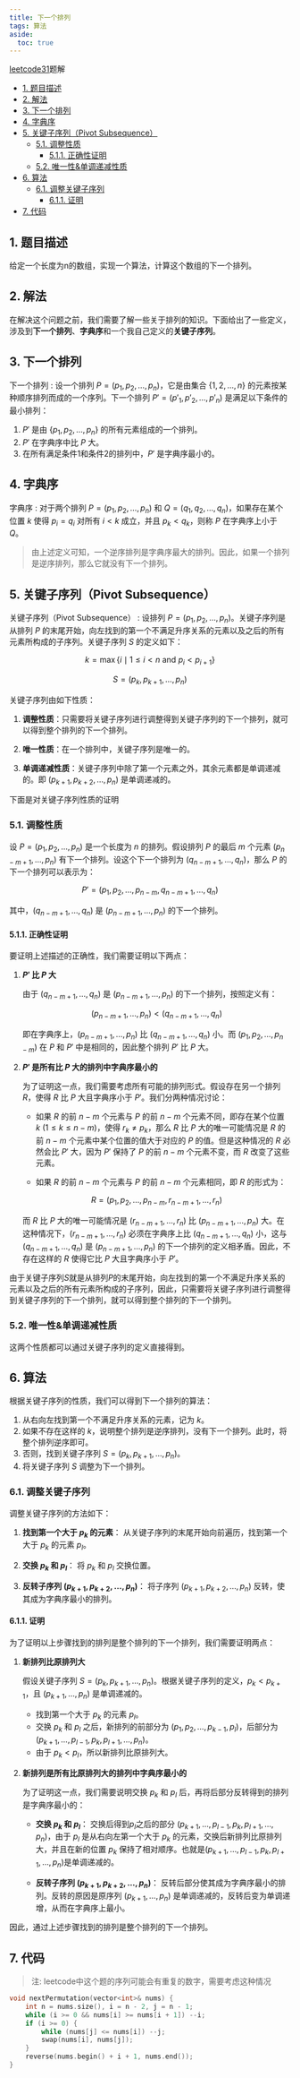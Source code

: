 ```yaml
---
title: 下一个排列
tags: 算法
aside:
  toc: true
---
```


[leetcode31](https://leetcode.cn/problems/next-permutation/description/)题解

<!--more-->

- [1. 题目描述](#1-题目描述)
- [2. 解法](#2-解法)
- [3. 下一个排列](#3-下一个排列)
- [4. 字典序](#4-字典序)
- [5. 关键子序列（Pivot Subsequence）](#5-关键子序列pivot-subsequence)
  - [5.1. 调整性质](#51-调整性质)
    - [5.1.1. 正确性证明](#511-正确性证明)
  - [5.2. 唯一性\&单调递减性质](#52-唯一性单调递减性质)
- [6. 算法](#6-算法)
  - [6.1. 调整关键子序列](#61-调整关键子序列)
    - [6.1.1. 证明](#611-证明)
- [7. 代码](#7-代码)


##  1. 题目描述
给定一个长度为n的数组，实现一个算法，计算这个数组的下一个排列。

## 2. 解法

在解决这个问题之前，我们需要了解一些关于排列的知识。下面给出了一些定义，涉及到**下一个排列**、**字典序**和一个我自己定义的**关键子序列**。

## 3. 下一个排列

下一个排列
: 设一个排列 $P = (p_1, p_2, \ldots, p_n)$，它是由集合 $\{1, 2, \ldots, n\}$ 的元素按某种顺序排列而成的一个序列。下一个排列 $P' = (p'_1, p'_2, \ldots, p'_n)$ 是满足以下条件的最小排列：

1. $P'$ 是由 $\{p_1, p_2, \ldots, p_n\}$ 的所有元素组成的一个排列。
2. $P'$ 在字典序中比 $P$ 大。
3. 在所有满足条件1和条件2的排列中，$P'$ 是字典序最小的。

## 4. 字典序

字典序
: 对于两个排列 $P = (p_1, p_2, \ldots, p_n)$ 和 $Q = (q_1, q_2, \ldots, q_n)$，如果存在某个位置 $k$ 使得 $p_i = q_i$ 对所有 $i < k$ 成立，并且 $p_k < q_k$，则称 $P$ 在字典序上小于 $Q$。

> 由上述定义可知，一个逆序排列是字典序最大的排列。因此，如果一个排列是逆序排列，那么它就没有下一个排列。

## 5. 关键子序列（Pivot Subsequence）

关键子序列（Pivot Subsequence）
: 设排列 $P = (p_1, p_2, \ldots, p_n)$。关键子序列是从排列 $P$ 的末尾开始，向左找到的第一个不满足升序关系的元素以及之后的所有元素所构成的子序列。关键子序列 $S$ 的定义如下：

$$
k = \max \{ i \mid 1 \leq i < n \text{ and } p_i < p_{i+1} \}
$$

$$
S = (p_k, p_{k+1}, \ldots, p_n)
$$

关键子序列由如下性质：

1. **调整性质**：只需要将关键子序列进行调整得到关键子序列的下一个排列，就可以得到整个排列的下一个排列。

2. **唯一性质**：在一个排列中，关键子序列是唯一的。

3. **单调递减性质**：关键子序列中除了第一个元素之外，其余元素都是单调递减的。即 $(p_{k+1}, p_{k+2}, \ldots, p_n)$ 是单调递减的。

下面是对关键子序列性质的证明

### 5.1. 调整性质

设 $P = (p_1, p_2, \ldots, p_n)$ 是一个长度为 $n$ 的排列。假设排列 $P$ 的最后 $m$ 个元素 $(p_{n-m+1}, \ldots, p_n)$ 有下一个排列。设这个下一个排列为 $(q_{n-m+1}, \ldots, q_n)$，那么 $P$ 的下一个排列可以表示为：

$$ P' = (p_1, p_2, \ldots, p_{n-m}, q_{n-m+1}, \ldots, q_n) $$

其中，$(q_{n-m+1}, \ldots, q_n)$ 是 $(p_{n-m+1}, \ldots, p_n)$ 的下一个排列。

#### 5.1.1. 正确性证明

要证明上述描述的正确性，我们需要证明以下两点：
1. **$P'$ 比 $P$ 大**
   
   由于 $(q_{n-m+1}, \ldots, q_n)$ 是 $(p_{n-m+1}, \ldots, p_n)$ 的下一个排列，按照定义有：

    $$ (p_{n-m+1}, \ldots, p_n) < (q_{n-m+1}, \ldots, q_n) $$

    即在字典序上，$(p_{n-m+1}, \ldots, p_n)$ 比 $(q_{n-m+1}, \ldots, q_n)$ 小。而 $(p_1, p_2, \ldots, p_{n-m})$ 在 $P$ 和 $P'$ 中是相同的，因此整个排列 $P'$ 比 $P$ 大。
2. **$P'$ 是所有比 $P$ 大的排列中字典序最小的**
   
    为了证明这一点，我们需要考虑所有可能的排列形式。假设存在另一个排列 $R$，使得 $R$ 比 $P$ 大且字典序小于 $P'$。我们分两种情况讨论：

   - 如果 $R$ 的前 $n-m$ 个元素与 $P$ 的前 $n-m$ 个元素不同，即存在某个位置 $k$ $(1 \leq k \leq n-m)$，使得 $r_k \neq p_k$，那么 $R$ 比 $P$ 大的唯一可能情况是 $R$ 的前 $n-m$ 个元素中某个位置的值大于对应的 $P$ 的值。但是这种情况的 $R$ 必然会比 $P'$ 大，因为 $P'$ 保持了 $P$ 的前 $n-m$ 个元素不变，而 $R$ 改变了这些元素。
  
   - 如果 $R$ 的前 $n-m$ 个元素与 $P$ 的前 $n-m$ 个元素相同，即 $R$ 的形式为：

    $$ R = (p_1, p_2, \ldots, p_{n-m}, r_{n-m+1}, \ldots, r_n) $$

    而 $R$ 比 $P$ 大的唯一可能情况是 $(r_{n-m+1}, \ldots, r_n)$ 比 $(p_{n-m+1}, \ldots, p_n)$ 大。在这种情况下，$(r_{n-m+1}, \ldots, r_n)$ 必须在字典序上比 $(q_{n-m+1}, \ldots, q_n)$ 小，这与 $(q_{n-m+1}, \ldots, q_n)$ 是 $(p_{n-m+1}, \ldots, p_n)$ 的下一个排列的定义相矛盾。因此，不存在这样的 $R$ 使得它比 $P$ 大且字典序小于 $P'$。

由于关键子序列$S$就是从排列$P$的末尾开始，向左找到的第一个不满足升序关系的元素以及之后的所有元素所构成的子序列，因此，只需要将关键子序列进行调整得到关键子序列的下一个排列，就可以得到整个排列的下一个排列。

### 5.2. 唯一性&单调递减性质

这两个性质都可以通过关键子序列的定义直接得到。

## 6. 算法

根据关键子序列的性质，我们可以得到下一个排列的算法：

1. 从右向左找到第一个不满足升序关系的元素，记为 $k$。
2. 如果不存在这样的 $k$，说明整个排列是逆序排列，没有下一个排列。此时，将整个排列逆序即可。
3. 否则，找到关键子序列 $S = (p_k, p_{k+1}, \ldots, p_n)$。
4. 将关键子序列 $S$ 调整为下一个排列。

### 6.1. 调整关键子序列

调整关键子序列的方法如下：

1. **找到第一个大于 $p_k$ 的元素**：
   从关键子序列的末尾开始向前遍历，找到第一个大于 $p_k$ 的元素 $p_l$。

2. **交换 $p_k$ 和 $p_l$**：
   将 $p_k$ 和 $p_l$ 交换位置。

3. **反转子序列 $(p_{k+1}, p_{k+2}, \ldots, p_n)$**：
   将子序列 $(p_{k+1}, p_{k+2}, \ldots, p_n)$ 反转，使其成为字典序最小的排列。


#### 6.1.1. 证明


为了证明以上步骤找到的排列是整个排列的下一个排列，我们需要证明两点：

1. **新排列比原排列大**
   
   假设关键子序列 $S = (p_k, p_{k+1}, \ldots, p_n)$。根据关键子序列的定义，$p_k < p_{k+1}$，且 $(p_{k+1}, \ldots, p_n)$ 是单调递减的。

      - 找到第一个大于 $p_k$ 的元素 $p_l$。
      - 交换 $p_k$ 和 $p_l$ 之后，新排列的前部分为 $(p_1, p_2, \ldots, p_{k-1}, p_l)$，后部分为 $(p_{k+1}, \ldots, p_{l-1}, p_k, p_{l+1}, \ldots, p_n)$。
      - 由于 $p_k < p_l$，所以新排列比原排列大。
2. **新排列是所有比原排列大的排列中字典序最小的**
   
    为了证明这一点，我们需要说明交换 $p_k$ 和 $p_l$ 后，再将后部分反转得到的排列是字典序最小的：
      - **交换 $p_k$ 和 $p_l$**：
        交换后得到$p_l$之后的部分 $(p_{k+1}, \ldots, p_{l-1}, p_k, p_{l+1}, \ldots, p_n)$，由于 $p_l$ 是从右向左第一个大于 $p_k$ 的元素，交换后新排列比原排列大，并且在新的位置 $p_k$ 保持了相对顺序。也就是$(p_{k+1}, \ldots, p_{l-1}, p_k, p_{l+1}, \ldots, p_n)$是单调递减的。

      - **反转子序列 $(p_{k+1}, p_{k+2}, \ldots, p_n)$**：
        反转后部分使其成为字典序最小的排列。反转的原因是原序列 $(p_{k+1}, \ldots, p_n)$ 是单调递减的，反转后变为单调递增，从而在字典序上最小。


因此，通过上述步骤找到的排列是整个排列的下一个排列。


## 7. 代码

> 注: leetcode中这个题的序列可能会有重复的数字，需要考虑这种情况

```cpp
void nextPermutation(vector<int>& nums) {
    int n = nums.size(), i = n - 2, j = n - 1;
    while (i >= 0 && nums[i] >= nums[i + 1]) --i;
    if (i >= 0) {
        while (nums[j] <= nums[i]) --j;
        swap(nums[i], nums[j]);
    }
    reverse(nums.begin() + i + 1, nums.end());
}
```










